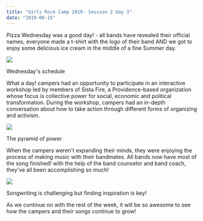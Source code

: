 ```yaml
---
title: "Girls Rock Camp 2019- Session 2 Day 3"
date: "2019-08-15"
---
```


Pizza Wednesday was a good day! - all bands have revealed their official names, everyone made a t-shirt with the logo of their band AND we got to enjoy some delicious ice cream in the middle of a fine Summer day.

![](/uploads/blogpost/48539833106_f587c0b12e_z.jpg)

Wednesday's schedule  
  

What a day! campers had an opportunity to participate in an interactive workshop led by members of Sista Fire, a Providence-based organization whose focus is collective power for social, economic and political transformation. During the workshop, campers had an in-depth conversation about how to take action through different forms of organizing and activism.

![](/uploads/blogpost/48539983852_bb1d0d8a7e_z.jpg)

The pyramid of power

When the campers weren't expanding their minds, they were enjoying the process of making music with their bandmates. All bands now have most of the song finished! with the help of the band counselor and band coach, they've all been accomplishing so much!

![](/uploads/blogpost/48528299927_5566a75f95_z.jpg)

Songwriting is challenging but finding inspiration is key!

As we continue on with the rest of the week, it will be so awesome to see how the campers and their songs continue to grow!
